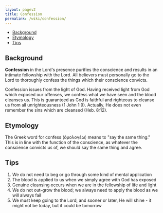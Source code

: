 ```yaml
---
layout: pagev2
title: Confession
permalink: /wiki/confession/
---
```

- [Background](#background)
- [Etymology](#etymology)
- [Tips](#tips)

## Background

**Confession** in the Lord's presence purifies the conscience and results in an intimate fellowship with the Lord. All believers must personally go to the Lord to thoroughly confess the things which their conscience convicts.

Confession issues from the light of God. Having received light from God which exposed our offenses, we confess what we have seen and the blood cleanses us. This is guaranteed as God is faithful and righteous to cleanse us from all unrighteousness (1 John 1:9). Actually, He does not even remember the sins which are cleansed (Heb. 8:12).

## Etymology

The Greek word for confess (ὁμολογέω) means to "say the same thing." This is in line with the function of the conscience, as whatever the conscience convicts us of, we should say the same thing and agree.

## Tips
1. We do not need to beg or go through some kind of mental application
2. The blood is applied to us when we simply agree with God has exposed
3. Genuine cleansing occurs when we are in the fellowship of life and light
4. We do not out-grow the blood; we always need to apply the blood as we will always fail
5. We must keep going to the Lord, and sooner or later, He will shine - it might not be today, but it could be tomorrow